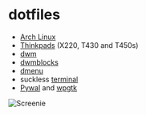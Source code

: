 # dotfiles

- [Arch Linux](https://archlinux.org/)
- [Thinkpads](https://www.reddit.com/r/thinkpad/) (X220, T430 and T450s)
- [dwm](https://dwm.suckless.org/)
- [dwmblocks](https://github.com/torrinfail/dwmblocks)
- [dmenu](https://tools.suckless.org/dmenu/)
- suckless [terminal](https://st.suckless.org/)
- [Pywal](https://github.com/dylanaraps/pywal) and [wpgtk](https://github.com/BigfootN/wpgtk)

![Screenie](https://raw.githubusercontent.com/Fuzzbox999/dotfiles/master/Images/Screenshots/output.gif)

